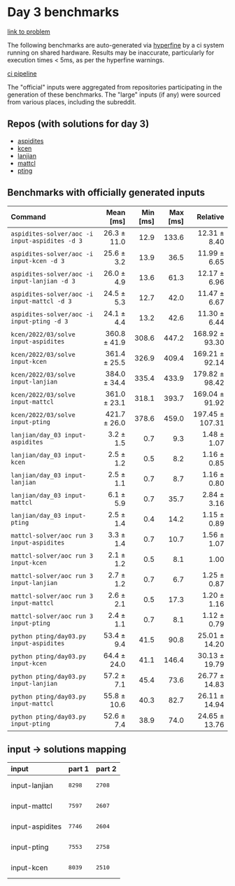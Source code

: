# Day 3 benchmarks

[link to problem](http://adventofcode.com/2022/day/3)

The following benchmarks are auto-generated via [hyperfine](https://github.com/sharkdp/hyperfine) by a ci system running on shared hardware. Results may be inaccurate, particularly for execution times < 5ms, as per the hyperfine warnings.

[ci pipeline](http://ci.papercode.net:8080/teams/aoc2022/pipelines/aoc-compare-2022)

The "official" inputs were aggregated from repositories participating in the generation of these benchmarks. The "large" inputs (if any) were sourced from various places, including the subreddit.

## Repos (with solutions for day 3)


- [aspidites](https://github.com/aspidites/aoc2022)
- [kcen](https://github.com/kcen/AdventOfCode)
- [lanjian](https://github.com/LanJian/aoc-2022)
- [mattcl](https://github.com/mattcl/aoc2022)
- [pting](https://github.com/pting/aoc2022)

## Benchmarks with officially generated inputs
| Command | Mean [ms] | Min [ms] | Max [ms] | Relative |
|:---|---:|---:|---:|---:|
| `aspidites-solver/aoc -i input-aspidites -d 3` | 26.3 ± 11.0 | 12.9 | 133.6 | 12.31 ± 8.40 |
| `aspidites-solver/aoc -i input-kcen -d 3` | 25.6 ± 3.2 | 13.9 | 36.5 | 11.99 ± 6.65 |
| `aspidites-solver/aoc -i input-lanjian -d 3` | 26.0 ± 4.9 | 13.6 | 61.3 | 12.17 ± 6.96 |
| `aspidites-solver/aoc -i input-mattcl -d 3` | 24.5 ± 5.3 | 12.7 | 42.0 | 11.47 ± 6.67 |
| `aspidites-solver/aoc -i input-pting -d 3` | 24.1 ± 4.4 | 13.2 | 42.6 | 11.30 ± 6.44 |
| `kcen/2022/03/solve input-aspidites` | 360.8 ± 41.9 | 308.6 | 447.2 | 168.92 ± 93.30 |
| `kcen/2022/03/solve input-kcen` | 361.4 ± 25.5 | 326.9 | 409.4 | 169.21 ± 92.14 |
| `kcen/2022/03/solve input-lanjian` | 384.0 ± 34.4 | 335.4 | 433.9 | 179.82 ± 98.42 |
| `kcen/2022/03/solve input-mattcl` | 361.0 ± 23.1 | 318.1 | 393.7 | 169.04 ± 91.92 |
| `kcen/2022/03/solve input-pting` | 421.7 ± 26.0 | 378.6 | 459.0 | 197.45 ± 107.31 |
| `lanjian/day_03 input-aspidites` | 3.2 ± 1.5 | 0.7 | 9.3 | 1.48 ± 1.07 |
| `lanjian/day_03 input-kcen` | 2.5 ± 1.2 | 0.5 | 8.2 | 1.16 ± 0.85 |
| `lanjian/day_03 input-lanjian` | 2.5 ± 1.1 | 0.7 | 8.7 | 1.16 ± 0.80 |
| `lanjian/day_03 input-mattcl` | 6.1 ± 5.9 | 0.7 | 35.7 | 2.84 ± 3.16 |
| `lanjian/day_03 input-pting` | 2.5 ± 1.4 | 0.4 | 14.2 | 1.15 ± 0.89 |
| `mattcl-solver/aoc run 3 input-aspidites` | 3.3 ± 1.4 | 0.7 | 10.7 | 1.56 ± 1.07 |
| `mattcl-solver/aoc run 3 input-kcen` | 2.1 ± 1.2 | 0.5 | 8.1 | 1.00 |
| `mattcl-solver/aoc run 3 input-lanjian` | 2.7 ± 1.2 | 0.7 | 6.7 | 1.25 ± 0.87 |
| `mattcl-solver/aoc run 3 input-mattcl` | 2.6 ± 2.1 | 0.5 | 17.3 | 1.20 ± 1.16 |
| `mattcl-solver/aoc run 3 input-pting` | 2.4 ± 1.1 | 0.7 | 8.1 | 1.12 ± 0.79 |
| `python pting/day03.py input-aspidites` | 53.4 ± 9.4 | 41.5 | 90.8 | 25.01 ± 14.20 |
| `python pting/day03.py input-kcen` | 64.4 ± 24.0 | 41.1 | 146.4 | 30.13 ± 19.79 |
| `python pting/day03.py input-lanjian` | 57.2 ± 7.1 | 45.4 | 73.6 | 26.77 ± 14.83 |
| `python pting/day03.py input-mattcl` | 55.8 ± 10.6 | 40.3 | 82.7 | 26.11 ± 14.94 |
| `python pting/day03.py input-pting` | 52.6 ± 7.4 | 38.9 | 74.0 | 24.65 ± 13.76 |

## input -> solutions mapping
|input|part 1|part 2|
|:---|:---|:---|
|input-lanjian|<pre>8298</pre>|<pre>2708</pre>|
|input-mattcl|<pre>7597</pre>|<pre>2607</pre>|
|input-aspidites|<pre>7746</pre>|<pre>2604</pre>|
|input-pting|<pre>7553</pre>|<pre>2758</pre>|
|input-kcen|<pre>8039</pre>|<pre>2510</pre>|
